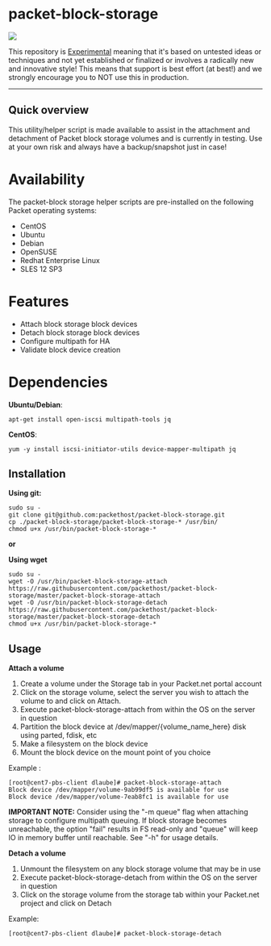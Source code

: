 # packet-block-storage

![](https://img.shields.io/badge/Stability-Experimental-red.svg)

This repository is [Experimental](https://github.com/packethost/standards/blob/master/experimental-statement.md) meaning that it's based on untested ideas or techniques and not yet established or finalized or involves a radically new and innovative style! This means that support is best effort (at best!) and we strongly encourage you to NOT use this in production.

----
## Quick overview
This utility/helper script is made available to assist in  the attachment and detachment of Packet block storage volumes and is currently in testing. Use at your own risk and always have a backup/snapshot just in case!

# Availability
The packet-block storage helper scripts are pre-installed on the following Packet operating systems:
* CentOS
* Ubuntu
* Debian
* OpenSUSE
* Redhat Enterprise Linux
* SLES 12 SP3

# Features
* Attach block storage block devices
* Detach block storage block devices
* Configure multipath for HA
* Validate block device creation

# Dependencies

**Ubuntu/Debian**:

    apt-get install open-iscsi multipath-tools jq


**CentOS**:

    yum -y install iscsi-initiator-utils device-mapper-multipath jq

## Installation

**Using git:**

    sudo su -
    git clone git@github.com:packethost/packet-block-storage.git
    cp ./packet-block-storage/packet-block-storage-* /usr/bin/
    chmod u+x /usr/bin/packet-block-storage-*

**or**

**Using wget**

    sudo su -
    wget -O /usr/bin/packet-block-storage-attach https://raw.githubusercontent.com/packethost/packet-block-storage/master/packet-block-storage-attach
    wget -O /usr/bin/packet-block-storage-detach https://raw.githubusercontent.com/packethost/packet-block-storage/master/packet-block-storage-detach
    chmod u+x /usr/bin/packet-block-storage-*

## Usage

**Attach a volume**

1. Create a volume under the Storage tab in your Packet.net portal account
2. Click on the storage volume, select the server you wish to attach the volume to and click on Attach.
3. Execute packet-block-storage-attach from within the OS on the server in question
4. Partition the block device at /dev/mapper/\{volume\_name\_here\} disk using parted, fdisk, etc
5. Make a filesystem on the block device
6. Mount the block device on the mount point of you choice

Example :

    [root@cent7-pbs-client dlaube]# packet-block-storage-attach
    Block device /dev/mapper/volume-9ab99df5 is available for use
    Block device /dev/mapper/volume-7eab8fc1 is available for use

**IMPORTANT NOTE:** Consider using the "-m queue" flag when attaching storage to configure multipath queuing. If block storage becomes unreachable, the option "fail" results in FS read-only and "queue" will keep IO in memory buffer until reachable. See "-h" for usage details.



**Detach a volume**

1. Unmount the filesystem on any block storage volume that may be in use
2. Execute packet-block-storage-detach from within the OS on the server in question
3. Click on the storage volume from the storage tab within your Packet.net project and click on Detach

Example:

    [root@cent7-pbs-client dlaube]# packet-block-storage-detach

